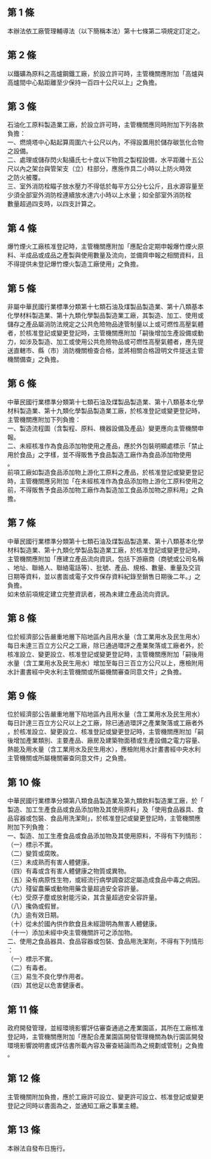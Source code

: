 第 1 條
-------
本辦法依工廠管理輔導法（以下簡稱本法）第十七條第二項規定訂定之。

第 2 條
-------
以鐵礦為原料之高爐鋼鐵工廠，於設立許可時，主管機關應附加「高爐與  
高爐間中心點距離至少保持一百四十公尺以上」之負擔。

第 3 條
-------
石油化工原料製造業工廠，於設立許可時，主管機關應同時附加下列各款  
負擔：  
一、燃燒塔中心點起算周圍六十公尺以內，不得設置用於儲存碳氫化合物  
    之設備。  
二、處理或儲存閃火點攝氏七十度以下物質之製程設備，水平距離十五公  
    尺以內之架台與管架支（立）柱部分，應施作具二小時以上防火時效  
    之防火被覆。  
三、室外消防栓瞄子放水壓力不得低於每平方公分七公斤，且水源容量至  
    少須全部室外消防栓連續放水達六小時以上水量；如全部室外消防栓  
    數量超過四支時，以四支計算之。

第 4 條
-------
爆竹煙火工廠核准登記時，主管機關應附加「應配合定期申報爆竹煙火原  
料、半成品或成品之產製與使用數量及流向，並備齊申報之相關資料，且  
不得提供未登記爆竹煙火製造工廠使用」之負擔。

第 5 條
-------
非屬中華民國行業標準分類第十七類石油及煤製品製造業、第十八類基本  
化學材料製造業、第十九類化學製品製造業工廠，其製造、加工、使用或  
儲存之產品屬消防法規定之公共危險物品達管制量以上或可燃性高壓氣體  
者，於核准登記或變更登記時，主管機關應附加「嗣後增加生產設備或動  
力，如涉及製造、加工或使用公共危險物品或可燃性高壓氣體者，應先提  
送直轄市、縣（市）消防機關檢查合格，並將相關合格證明文件提送主管  
機關備查」之負擔。

第 6 條
-------
中華民國行業標準分類第十七類石油及煤製品製造業、第十八類基本化學  
材料製造業、第十九類化學製品製造業工廠，於核准登記或變更登記時，  
主管機關應附加下列負擔：  
一、製造流程圖（含製程、原料、機器設備及產品）變更應向主管機關申  
    報。  
二、未經核准作為食品添加物使用之產品，應於外包裝明顯處標示「禁止  
    用於食品」之字樣，並不得販售予食品製造工廠作為食品添加物使用  
    。  
前項工廠如製造食品添加物上游化工原料之產品，於核准登記或變更登記  
時，主管機關應另附加「在未經核准作為食品添加物上游化工原料使用之  
前，不得販售予食品添加物工廠作為製造加工食品添加物之原料用」之負  
擔。

第 7 條
-------
中華民國行業標準分類第十七類石油及煤製品製造業、第十八類基本化學  
材料製造業、第十九類化學製品製造業工廠，於核准登記或變更登記時，  
主管機關應附加「應建立產品流向資訊，包括下游廠商（商號或公司名稱  
、地址、聯絡人、聯絡電話等）、批號、產品、規格、數量、重量及交貨  
日期等資料，並以書面或電子文件保存資料紀錄至銷售日期後二年。」之  
負擔。  
如未依前項規定建立完整資訊者，視為未建立產品流向資訊。

第 8 條
-------
位於經濟部公告嚴重地層下陷地區內且用水量（含工業用水及民生用水）  
每日未達三百立方公尺之工廠，除已通過環評之產業聚落或工廠者外，於  
核准設立、變更設立、核准登記或變更登記時，主管機關應附加「嗣後用  
水量（含工業用水及民生用水）增加至每日三百立方公尺以上，應檢附用  
水計畫書經中央水利主管機關或所屬機關審查同意文件」之負擔。

第 9 條
-------
位於經濟部公告嚴重地層下陷地區內且用水量（含工業用水及民生用水）  
每日計達三百立方公尺以上之工廠，除已通過環評之產業聚落或工廠者外  
，於核准設立、變更設立、核准登記或變更登記時，主管機關應附加「嗣  
後增加產業類別、主要產品、廠房及建築物面積或生產設備之電力容量、  
熱能及用水量（含工業用水及民生用水），應檢附用水計畫書經中央水利  
主管機關或所屬機關審查同意文件」之負擔。

第 10 條
--------
中華民國行業標準分類第八類食品製造業及第九類飲料製造業工廠，於「  
製造、加工生產食品或食品添加物及其使用原料」及「使用食品器具、食  
品容器或包裝、食品用洗潔劑」，於核准登記或變更登記時，主管機關應  
附加下列負擔：  
一、製造、加工生產食品或食品添加物及其使用原料，不得有下列情形：  
（一）標示不實。  
（二）變質或腐敗。  
（三）未成熟而有害人體健康。  
（四）有毒或含有害人體健康之物質或異物。  
（五）染有病原性生物，或經流行病學調查認定屬造成食品中毒之病因。  
（六）殘留農藥或動物用藥含量超過安全容許量。  
（七）受原子塵或放射能污染，其含量超過安全容許量。  
（八）攙偽或假冒。  
（九）逾有效日期。  
（十）從未於國內供作飲食且未經證明為無害人體健康。  
（十一）添加未經中央主管機關許可之添加物。  
二、使用之食品器具、食品容器或包裝、食品用洗潔劑，不得有下列情形  
    ：  
（一）標示不實。  
（二）有毒者。  
（三）易生不良化學作用者。  
（四）其他足以危害健康者。

第 11 條
--------
政府開發管理，並經環境影響評估審查通過之產業園區，其所在工廠核准  
登記時，主管機關應附加「應配合產業園區開發管理機關為執行園區開發  
環境影響說明書或評估書所載內容及審查結論而為之規劃或管制」之負擔  
。

第 12 條
--------
主管機關附加負擔，應於工廠許可設立、變更許可設立、核准登記或變更  
登記之同時以書面為之，並通知工廠之事業主體。

第 13 條
--------
本辦法自發布日施行。

